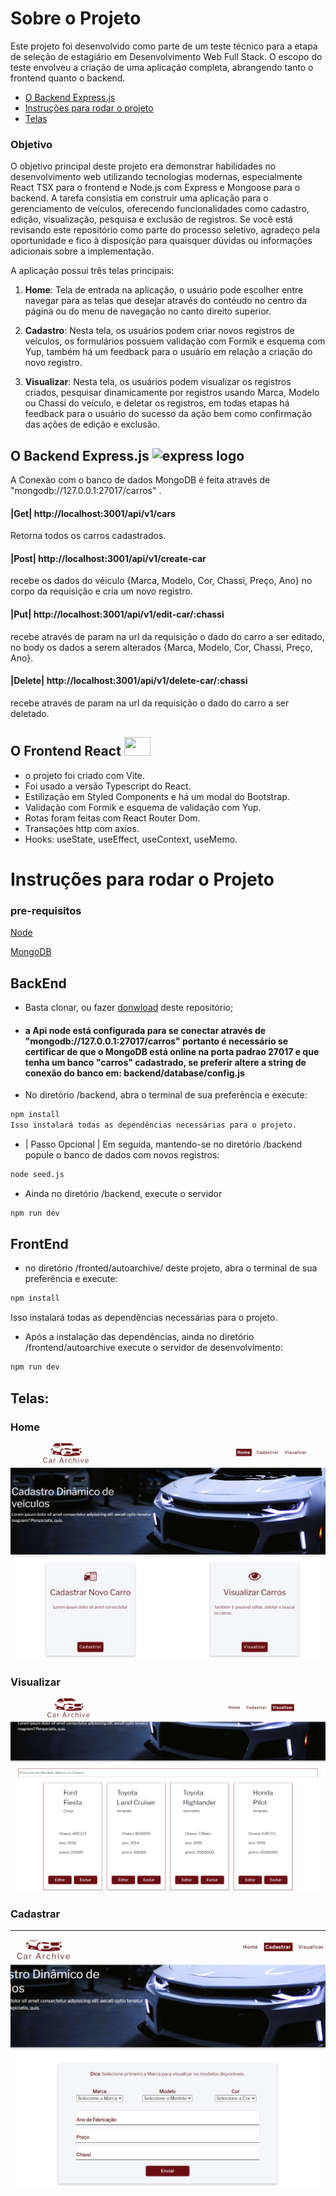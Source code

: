 # Sobre o Projeto
Este projeto foi desenvolvido como parte de um teste técnico para a etapa de seleção de estagiário em Desenvolvimento Web Full Stack. O escopo do teste envolveu a criação de uma aplicação completa, abrangendo tanto o frontend quanto o backend.
- [O Backend Express.js](#o-backend-express.js)
- [Instruções para rodar o projeto](#instruções-para-rodar-o-projeto)
- [Telas](#telas)
### Objetivo
O objetivo principal deste projeto era demonstrar habilidades no desenvolvimento web utilizando tecnologias modernas, especialmente React TSX para o frontend e Node.js com Express e Mongoose para o backend. A tarefa consistia em construir uma aplicação para o gerenciamento de veículos, oferecendo funcionalidades como cadastro, edição, visualização, pesquisa e exclusão de registros.
Se você está revisando este repositório como parte do processo seletivo, agradeço pela oportunidade e fico à disposição para quaisquer dúvidas ou informações adicionais sobre a implementação.

A aplicação possui três telas principais:

1. **Home**: Tela de entrada na aplicação, o usuário pode escolher entre navegar para as telas que desejar através do contéudo no centro da página ou do menu de navegação no canto direito superior.

2. **Cadastro**: Nesta tela, os usuários podem criar novos registros de veículos, os formulários possuem validação com Formik e esquema com Yup, também há um feedback para o usuário em relação a criação do novo registro.

3. **Visualizar**: Nesta tela, os usuários podem visualizar os registros criados, pesquisar dinamicamente por registros usando Marca, Modelo ou Chassi do veículo, e deletar os registros, em todas etapas há feedback para o usuário do sucesso da ação bem como confirmação das ações de edição e exclusão.




## O Backend Express.js <img src="https://cdn.jsdelivr.net/gh/devicons/devicon/icons/express/express-original.svg" height="30" width="42" alt="express logo"  />

A Conexão com o banco de dados MongoDB é feita através de "mongodb://127.0.0.1:27017/carros" .
          
#### |Get|  http://localhost:3001/api/v1/cars
Retorna todos os carros cadastrados.

#### |Post| http://localhost:3001/api/v1/create-car
 recebe os dados do véiculo {Marca, Modelo, Cor, Chassi, Preço, Ano} no corpo da requisição e cria um novo registro.
 
#### |Put| http://localhost:3001/api/v1/edit-car/:chassi
recebe através de param na url da requisição o dado do carro a ser editado, no body os dados a serem alterados {Marca, Modelo, Cor, Chassi, Preço, Ano}.

#### |Delete| http://localhost:3001/api/v1/delete-car/:chassi
recebe através de param na url da requisição o dado do carro a ser deletado.

## O Frontend React <img src="https://cdn.jsdelivr.net/gh/devicons/devicon/icons/react/react-original-wordmark.svg" height="30" width="42" />
 
 - o projeto foi criado com Vite.
 - Foi usado a versão Typescript do React.
 - Estilização em Styled Components e há um modal do Bootstrap. 
 - Validação com Formik e esquema de validação com Yup. 
 - Rotas foram feitas com React Router Dom.
 - Transações http com axios.  
 - Hooks: useState, useEffect, useContext, useMemo.



# Instruções para rodar o Projeto

### pre-requisitos

[Node](https://nodejs.org/en/)

[MongoDB](https://www.mongodb.com/products/tools/compass)


## BackEnd


- Basta clonar, ou fazer [donwload](https://github.com/Lmsilvano/logikee_cadastrodecarros_fullstack/archive/refs/heads/main.zip) deste repositório;


- #### a Api node está configurada para se conectar através de "mongodb://127.0.0.1:27017/carros" portanto é necessário se certificar de que o MongoDB está online na porta padrao 27017 e que tenha um banco "carros" cadastrado, se preferir altere a string de conexão do banco em: backend/database/config.js

- No diretório /backend, abra o terminal de sua preferência e execute:
```bash
npm install
Isso instalará todas as dependências necessárias para o projeto.
```
-  | Passo Opcional | Em seguida, mantendo-se no diretório /backend popule o banco de dados com novos registros: 
```bash
node seed.js
```
- Ainda no diretório /backend, execute o servidor
```bash
npm run dev
```

## FrontEnd
 - no diretório /fronted/autoarchive/ deste projeto, abra o terminal de sua preferência e execute:
```bash
npm install
```
Isso instalará todas as dependências necessárias para o projeto.

- Após a instalação das dependências, ainda no diretório /frontend/autoarchive execute o servidor de desenvolvimento:
```bash
npm run dev
```

## Telas:
### Home
![Home](Telas/home.png?raw=true)

### Visualizar
![Visualizar](Telas/visualizar.png)

### Cadastrar
---
![Cadastrar](Telas/cadastro.png?raw=true)




